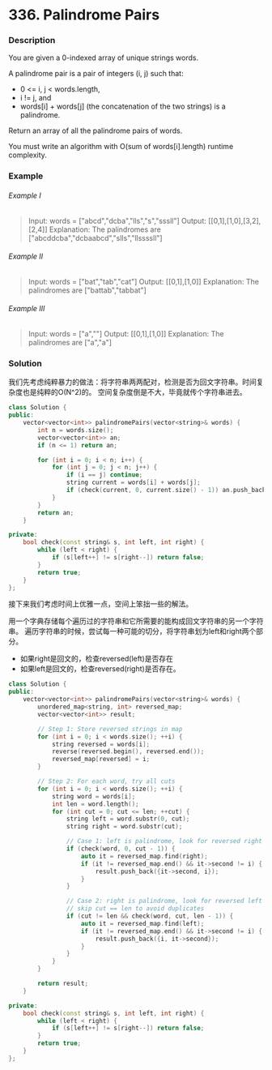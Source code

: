 # 336. Palindrome Pairs

### Description

You are given a 0-indexed array of unique strings words.

A palindrome pair is a pair of integers (i, j) such that:

- 0 <= i, j < words.length,
- i != j, and
- words[i] + words[j] (the concatenation of the two strings) is a palindrome.

Return an array of all the palindrome pairs of words.

You must write an algorithm with O(sum of words[i].length) runtime complexity.

### Example 

###### Example I

> Input: words = ["abcd","dcba","lls","s","sssll"]
> Output: [[0,1],[1,0],[3,2],[2,4]]
> Explanation: The palindromes are ["abcddcba","dcbaabcd","slls","llssssll"]

###### Example II

> Input: words = ["bat","tab","cat"]
> Output: [[0,1],[1,0]]
> Explanation: The palindromes are ["battab","tabbat"]


###### Example III

> Input: words = ["a",""]
> Output: [[0,1],[1,0]]
> Explanation: The palindromes are ["a","a"]

### Solution

我们先考虑纯粹暴力的做法：将字符串两两配对，检测是否为回文字符串。时间复杂度也是纯粹的O(N^2)的。
空间复杂度倒是不大，毕竟就传个字符串进去。

```c++
class Solution {
public:
    vector<vector<int>> palindromePairs(vector<string>& words) {
        int n = words.size();
        vector<vector<int>> an;
        if (n <= 1) return an;

        for (int i = 0; i < n; i++) {
            for (int j = 0; j < n; j++) {
                if (i == j) continue;
                string current = words[i] + words[j];
                if (check(current, 0, current.size() - 1)) an.push_back({i, j});
            }
        }
        return an;
    }

private:
    bool check(const string& s, int left, int right) {
        while (left < right) {
            if (s[left++] != s[right--]) return false;
        }
        return true;
    }
};
```

接下来我们考虑时间上优雅一点，空间上笨拙一些的解法。

用一个字典存储每个遍历过的字符串和它所需要的能构成回文字符串的另一个字符串。
遍历字符串的时候，尝试每一种可能的切分，将字符串划为left和right两个部分。

- 如果right是回文的，检查reversed(left)是否存在
- 如果left是回文的，检查reversed(right)是否存在。

```c++
class Solution {
public:
    vector<vector<int>> palindromePairs(vector<string>& words) {
        unordered_map<string, int> reversed_map;
        vector<vector<int>> result;

        // Step 1: Store reversed strings in map
        for (int i = 0; i < words.size(); ++i) {
            string reversed = words[i];
            reverse(reversed.begin(), reversed.end());
            reversed_map[reversed] = i;
        }

        // Step 2: For each word, try all cuts
        for (int i = 0; i < words.size(); ++i) {
            string word = words[i];
            int len = word.length();
            for (int cut = 0; cut <= len; ++cut) {
                string left = word.substr(0, cut);
                string right = word.substr(cut);

                // Case 1: left is palindrome, look for reversed right
                if (check(word, 0, cut - 1)) {
                    auto it = reversed_map.find(right);
                    if (it != reversed_map.end() && it->second != i) {
                        result.push_back({it->second, i});
                    }
                }

                // Case 2: right is palindrome, look for reversed left
                // skip cut == len to avoid duplicates
                if (cut != len && check(word, cut, len - 1)) {
                    auto it = reversed_map.find(left);
                    if (it != reversed_map.end() && it->second != i) {
                        result.push_back({i, it->second});
                    }
                }
            }
        }

        return result;
    }

private:
    bool check(const string& s, int left, int right) {
        while (left < right) {
            if (s[left++] != s[right--]) return false;
        }
        return true;
    }
};
```
